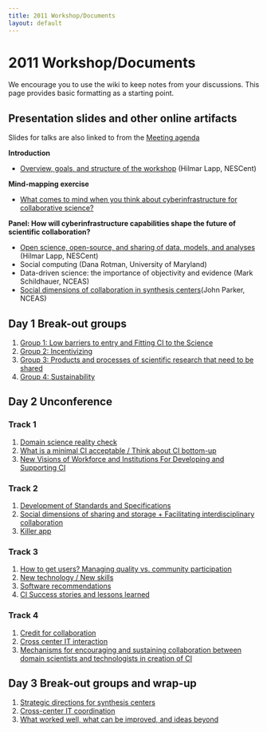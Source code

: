 ```yaml
---
title: 2011 Workshop/Documents
layout: default
---
```

# 2011 Workshop/Documents

We encourage you to use the wiki to keep notes from your discussions. This page provides basic formatting as a starting point. 

## Presentation slides and other online artifacts 

Slides for talks are also linked to from the [Meeting agenda](Agenda.html)

**Introduction** 

* [Overview, goals, and structure of the workshop](CI_Summit_Intro.pdf) (Hilmar Lapp, NESCent)

**Mind-mapping exercise** 

* [What comes to mind when you think about cyberinfrastructure for collaborative science?](Concept_map_collabsci.pdf) 

**Panel: How will cyberinfrastructure capabilities shape the future of scientific collaboration?**

* [Open science, open-source, and sharing of data, models, and analyses](CI_Summit_-_Open_Science,_open_source,_open_data.pdf) (Hilmar Lapp, NESCent) 
* Social computing (Dana Rotman, University of Maryland) 
* Data-driven science: the importance of objectivity and evidence (Mark Schildhauer, NCEAS) 
* [Social dimensions of collaboration in synthesis centers](CI_Summit_John_Parker.pdf)(John Parker, NCEAS)

## Day 1 Break-out groups

1. [Group 1: Low barriers to entry and Fitting CI to the Science](Day_1_Breakouts.html) 
2. [Group 2: Incentivizing](Group_2:_Incentivizing.html) 
3. [Group 3: Products and processes of scientific research that need to be shared](Group_3:_Products_and_processes_of_scientific_research_that_need_to_be_shared.html)
4. [Group 4: Sustainability](Group_4:_Sustainability.html)

## Day 2 Unconference 

### Track 1 
1. [Domain science reality check](Domain_science_reality_check.html)
2. [What is a minimal CI acceptable / Think about CI bottom-up](What_is_a_minimal_CI_acceptable_.2F_Think_about_CI_bottom-up.html)
3. [New Visions of Workforce and Institutions For Developing and Supporting CI](New_Visions_of_Workforce_and_Institutions_For_Developing_and_Supporting_CI.html)

### Track 2 
1. [Development of Standards and Specifications](Development_of_Standards_and_Specifications.html) 
2. [Social dimensions of sharing and storage + Facilitating interdisciplinary collaboration](Social_dimensions_of_sharing_and_storage_.2B_Facilitating_interdisciplinary_collaboration)
3. [Killer app](Killer_app.html)

### Track 3 
1. [How to get users? Managing quality vs. community participation](How_to_get_users.3F_Managing_quality_vs._community_participation.html)
2. [New technology / New skills](New_technology_.2F_New_skills.html)
3. [Software recommendations](Software_recommendations.html)
4. [CI Success stories and lessons learned](CI_Success_stories_and_lessons_learned.html)

### Track 4 
1. [Credit for collaboration](Reward_.2F_Credit_for_collaboration.html)
2. [Cross center IT interaction](Cross_center_IT_interaction.html)
3. [Mechanisms for encouraging and sustaining  collaboration between domain scientists and technologists in creation of CI](Mechanisms_for_encouraging_and_sustaining_collaboration_between_domain_scientists_and_technologists_in_creation_of_CI.html)

## Day 3 Break-out groups and wrap-up 

1. [Strategic directions for synthesis centers](Strategic_directions_for_synthesis_centers.html)
2. [Cross-center IT coordination](Cross-center_IT_coordination.html)
3. [What worked well, what can be improved, and ideas beyond](Day_3_Wrapup.html)
